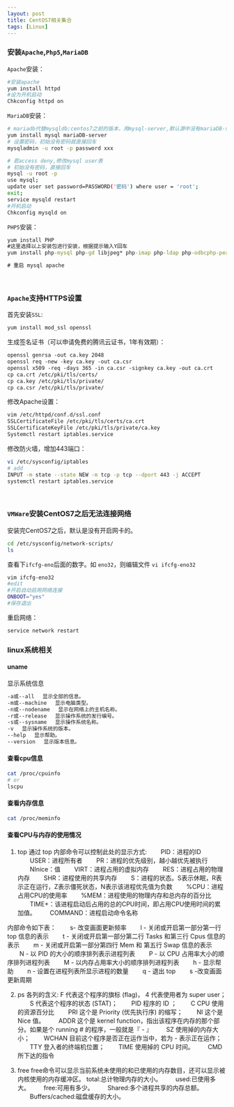 ```yaml
---
layout: post
title: CentOS7相关集合
tags: [Linux]
---
```


### 安装`Apache`,`Php5`,`MariaDB`

`Apache`安装：

```bash
#安装apache
yum install httpd 
#设为开机启动
Chkconfig httpd on 
```

`MariaDB`安装：

```bash
# mariadb代替mysqldb;centos7之前的版本，用mysql-server,默认源中没有mariaDB-server
yum install mysql mariaDB-server
# 设置密码，初始没有密码就直接回车
mysqladmin -u root -p password xxx

# 若access deny,修改mysql user表
# 初始没有密码，直接回车
mysql -u root -p
use mysql;
update user set password=PASSWORD('密码') where user = 'root';
exit;
service mysqld restart
#开机启动
Chkconfig mysqld on
```

`PHP5`安装：

```cmd
yum install PHP
#这里选择以上安装包进行安装，根据提示输入Y回车
yum install php-mysql php-gd libjpeg* php-imap php-ldap php-odbcphp-pear   php-xml php-xmlrpc php-mbstring php-mcrypt php-bcmath  php-mhashlibmcrypt  

# 重启 mysql apache
```

<br/>

### `Apache`支持HTTPS设置

首先安装`SSL`:

```bash
yum install mod_ssl openssl
```

生成签名证书（可以申请免费的腾讯云证书，1年有效期）：

```bash
openssl genrsa -out ca.key 2048
openssl req -new -key ca.key -out ca.csr
openssl x509 -req -days 365 -in ca.csr -signkey ca.key -out ca.crt
cp ca.crt /etc/pki/tls/certs/
cp ca.key /etc/pki/tls/private/
cp ca.csr /etc/pki/tls/private/
```

修改Apache设置：

```bash
vim /etc/httpd/conf.d/ssl.conf
SSLCertificateFile /etc/pki/tls/certs/ca.crt
SSLCertificateKeyFile /etc/pki/tls/private/ca.key
Systemctl restart iptables.service
```

修改防火墙，增加443端口：

```bash
vi /etc/sysconfig/iptables
# add
INPUT -m state --state NEW -m tcp -p tcp --dport 443 -j ACCEPT
systemctl restart iptables.service 
```

<br/>

### `VMWare`安装CentOS7之后无法连接网络

安装完CentOS7之后，默认是没有开启网卡的。

```bash
cd /etc/sysconfig/network-scripts/
ls
```

查看下`ifcfg-eno`后面的数字。如 `eno32`，则编辑文件 `vi ifcfg-eno32`

```bash
vim ifcfg-eno32
#edit
#开启自动启用网络连接
ONBOOT="yes"
#保存退出
```

重启网络：

```bash
service network restart 
```


### linux系统相关

#### uname
显示系统信息
```bash
-a或--all 　显示全部的信息。
-m或--machine 　显示电脑类型。
-n或--nodename 　显示在网络上的主机名称。
-r或--release 　显示操作系统的发行编号。
-s或--sysname 　显示操作系统名称。
-v 　显示操作系统的版本。
--help 　显示帮助。
--version 　显示版本信息。
```

#### 查看cpu信息
```bash
cat /proc/cpuinfo
# or
lscpu
```

#### 查看内存信息
```bash
cat /proc/meminfo
```

#### 查看CPU与内存的使用情况
1. top
通过 top 内部命令可以控制此处的显示方式:
　　PID：进程的ID
　　USER：进程所有者
　　PR：进程的优先级别，越小越优先被执行
　　NInice：值
　　VIRT：进程占用的虚拟内存
　　RES：进程占用的物理内存
　　SHR：进程使用的共享内存
　　S：进程的状态。S表示休眠，R表示正在运行，Z表示僵死状态，N表示该进程优先值为负数
　　%CPU：进程占用CPU的使用率
　　%MEM：进程使用的物理内存和总内存的百分比
　　TIME+：该进程启动后占用的总的CPU时间，即占用CPU使用时间的累加值。
　　COMMAND：进程启动命令名称
  
内部命令如下表：
　　s- 改变画面更新频率
　　l - 关闭或开启第一部分第一行 top 信息的表示
　　t - 关闭或开启第一部分第二行 Tasks 和第三行 Cpus 信息的表示
　　m - 关闭或开启第一部分第四行 Mem 和 第五行 Swap 信息的表示
　　N - 以 PID 的大小的顺序排列表示进程列表
　　P - 以 CPU 占用率大小的顺序排列进程列表
　　M - 以内存占用率大小的顺序排列进程列表
　　h - 显示帮助
　　n - 设置在进程列表所显示进程的数量
　　q - 退出 top
　　s -改变画面更新周期
  
2. ps
各列的含义:
   F 代表这个程序的旗标 (flag)， 4 代表使用者为 super user；
　　S 代表这个程序的状态 (STAT)；
　　PID 程序的 ID ；
　　C CPU 使用的资源百分比
　　PRI 这个是 Priority (优先执行序) 的缩写；
　　NI 这个是 Nice 值。
　　ADDR 这个是 kernel function，指出该程序在内存的那个部分。如果是个 running # 的程序，一般就是『 - 』
　　SZ 使用掉的内存大小；
　　WCHAN 目前这个程序是否正在运作当中，若为 - 表示正在运作；
　　TTY 登入者的终端机位置；
　　TIME 使用掉的 CPU 时间。
　　CMD 所下达的指令
  
3. free
free命令可以显示当前系统未使用的和已使用的内存数目，还可以显示被内核使用的内存缓冲区。
total:总计物理内存的大小。
　　used:已使用多大。
　　free:可用有多少。
　　Shared:多个进程共享的内存总额。
　　Buffers/cached:磁盘缓存的大小。
